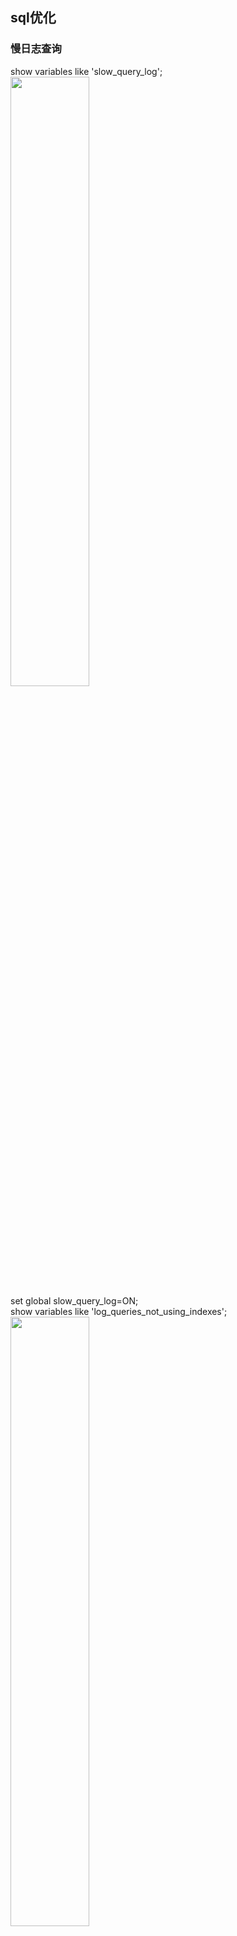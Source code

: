 ## sql优化
### 慢日志查询
show variables like 'slow_query_log';  
<img src='https://github.com/unbelievableme/intership-learning/blob/master/image/mysql/1.jpg' width="50%">  
set global slow_query_log=ON;  
show variables like 'log_queries_not_using_indexes';  
<img src='https://github.com/unbelievableme/intership-learning/blob/master/image/mysql/2.jpg' width="50%">   
set global log_queries_not_using_indexes=ON;  
show variables like 'long_query_time';  
<img src='https://github.com/unbelievableme/intership-learning/blob/master/image/mysql/3.jpg' width="50%">  
set global long_query_time=0;  
show variables like 'slow%';  
<img src='https://github.com/unbelievableme/intership-learning/blob/master/image/mysql/4.jpg' width="50%">  
show variables like 'log%';  
<img src='https://github.com/unbelievableme/intership-learning/blob/master/image/mysql/5.jpg' width="50%">  
show variables like 'long_query_time';  
use mysql_learn;  
select * from employee_info limit 10;   
tail -n 50 /usr/local/mysql/data/bytedancedeMBP-slow.log;  
<img src='https://github.com/unbelievableme/intership-learning/blob/master/image/mysql/6.jpg' width="50%">    
mysqldumpslow -n 10 /usr/local/mysql/data/bytedancedeMBP-slow.log | more  
<img src='https://github.com/unbelievableme/intership-learning/blob/master/image/mysql/7.jpg' width="50%">  

### sql分析
- explain  
explain select * from employee_info;  
&nbsp;<img src='https://github.com/unbelievableme/intership-learning/blob/master/image/mysql/8.jpg'>  
    tips:  
    + select_type:select语句的类型  
        * simple: 简单查询,不包含子查询和连接查询  
        * subquery: 子查询中的第一个select,并且不依赖外部表  
        * dependent_subquery: 与subquery区别是依赖外部查询  
        * materialized: 物化查询  
        ```
        explain select * from product_investment where month in (select overtime_day from overtime_subsidy)
        ```  
        &nbsp;&nbsp;<img src='https://github.com/unbelievableme/intership-learning/blob/master/image/mysql/24.jpg'>  
    + table:查询关联的表  
    + type:const>eq_ref>ref>range>index>all  
        * const:const说明查询最多有一个匹配行,在主键索引或者唯一索引时使用  
        ```
        explain select * from employee_info where id = 1
        ```
        &nbsp;&nbsp;<img src='https://github.com/unbelievableme/intership-learning/blob/master/image/mysql/9.jpg'>  
        * eq_ref:连接查询中,连接条件使用了主键或者唯一索引  
        ```
        explain select e.company, o.overtime_duration from employee_info e inner join overtime_subsidy o on e.id = o.applicant_id  
        ```  
        &nbsp;&nbsp;<img src='https://github.com/unbelievableme/intership-learning/blob/master/image/mysql/10.jpg'>  
        * ref:查找条件中使用了索引,而且索引不为主键或者unique,使用索引查询第一条数据后还会进行小范围附近扫描  
        ```
        explain select * from employee_info where leader_id = 6787559
        ```        
        &nbsp;&nbsp;<img src='https://github.com/unbelievableme/intership-learning/blob/master/image/mysql/13.jpg'>  
        * range:检索给定范围的行,key说明用了哪个索引,ref列为null  
        ```
        explain select * from product_investment where employee_id < 87
        ```
        &nbsp;&nbsp;<img src='https://github.com/unbelievableme/intership-learning/blob/master/image/mysql/11.jpg'>     
        * index:会扫描索引树,在对结果有排序需求的时候效率高于all  
        ```
        explain select * from employee_info order by name  #using filesort
        explain select * from employee_info order by id    #扫描索引树
        explain select id from employee_info               #索引覆盖,索引包含了需要的信息
        ```
        &nbsp;&nbsp;<img src='https://github.com/unbelievableme/intership-learning/blob/master/image/mysql/14.jpg'>   
        &nbsp;&nbsp;<img src='https://github.com/unbelievableme/intership-learning/blob/master/image/mysql/15.jpg'>  
        &nbsp;&nbsp;<img src='https://github.com/unbelievableme/intership-learning/blob/master/image/mysql/16.jpg'>    
        * all:全表扫描,没有用到索引    
        ```
        explain select * from employee_info where employee_type = '全职'
        ```
        &nbsp;&nbsp;<img src='https://github.com/unbelievableme/intership-learning/blob/master/image/mysql/12.jpg'>   
    + possible keys:可以使用的索引  
    + key:实际使用的索引  
    + key_len:索引的长度  
    + ref:
    + rows:查询必须检查的行数  
    + extra:其他操作信息,例如using filesort, using temporary
        - using filesort:额外操作,低效
        ```
        explain select * from employee_info order by name
        ```
        &nbsp;&nbsp;<img src='https://github.com/unbelievableme/intership-learning/blob/master/image/mysql/14.jpg'>   
        - using temporary:创建了临时表低效
        ```
        explain select distinct month from product_investment where employee_id in (87,1083) 
        ```
        &nbsp;&nbsp;<img src='https://github.com/unbelievableme/intership-learning/blob/master/image/mysql/17.jpg'>   


- 优化准则   
    - 查询次数多,查询占用时长多(mysqldumpslow前几条)  
    - IO大的sql(log:关注Rows-examine项,explain:关注rows)  
    - 未命中索引的sql(log:关注Rows-examine和Rows Send对比,explain:返回的条数与rows对比) 


### 查询优化
- max
```
explain select max(overtime_day) from overtime_subsidy
```
<img src='https://github.com/unbelievableme/intership-learning/blob/master/image/mysql/18.jpg'>  

```
create index idx_overtime_day on overtime_subsidy(overtime_day)  
explain select max(overtime_day) from overtime_subsidy
```
<img src='https://github.com/unbelievableme/intership-learning/blob/master/image/mysql/19.jpg'>  

- count  
    - count(*):返回结果集的行数
    ```
    explain select count(*) from employee_info 
    ```
    &nbsp;&nbsp;<img src='https://github.com/unbelievableme/intership-learning/blob/master/image/mysql/20.jpg'>   
    - count(column_name):返回该列非null的行数
    ```
    explain select count(employee_type) from employee_info
    ```
    &nbsp;&nbsp;<img src='https://github.com/unbelievableme/intership-learning/blob/master/image/mysql/21.jpg'>   

- 子查询
    - in + 子查询  
    ```
    explain select * from product_investment where employee_id in (select id from employee_info where leader_id = 1)   
    show warnings;
    ```
    &nbsp;&nbsp;<img src='https://github.com/unbelievableme/intership-learning/blob/master/image/mysql/22.jpg'>   
    &nbsp;&nbsp;<img src='https://github.com/unbelievableme/intership-learning/blob/master/image/mysql/23.jpg'>

    ```
    explain select * from product_investment where employee_id = (select id from employee_info where leader_id = 1 limit 1)  
    ```
    &nbsp;&nbsp;<img src='https://github.com/unbelievableme/intership-learning/blob/master/image/mysql/26.jpg'>  

    ```
    explain select * from product_investment where exists(select 1 from employee_info where leader_id = 1 and employee_info.id = product_investment.employee_id)  
    ```
    &nbsp;&nbsp;<img src='https://github.com/unbelievableme/intership-learning/blob/master/image/mysql/27.jpg'>  

    ```
    explain select * from product_investment where month in (select overtime_day from overtime_subsidy);  
    ```
    &nbsp;&nbsp;<img src='https://github.com/unbelievableme/intership-learning/blob/master/image/mysql/28.jpg'>  

    - from + 子查询  
    ```
    explain select p.create_time from product_investment p ,(select id from employee_info where leader_id = 1) s where s.id = p.employee_id;  
    show warnings;  
    ```
    &nbsp;&nbsp;<img src='https://github.com/unbelievableme/intership-learning/blob/master/image/mysql/25.jpg'>    
    &nbsp;&nbsp;<img src='https://github.com/unbelievableme/intership-learning/blob/master/image/mysql/29.jpg'>    

- join

- 索引

- order-by

- group by

- and. or, not

- limit 



## 参考文献
http://www.cnblogs.com/zhengyun_ustc/p/slowquery1.html  
http://www.cnblogs.com/micrari/p/6583482.html   
https://www.cnblogs.com/micrari/p/6921806.html  